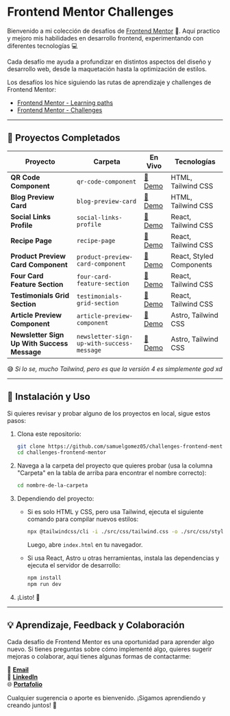 # Frontend Mentor Challenges

Bienvenido a mi colección de desafíos de [Frontend Mentor](https://www.frontendmentor.io/) 🎨. Aquí practico y mejoro mis habilidades en desarrollo frontend, experimentando con diferentes tecnologías 💻

Cada desafío me ayuda a profundizar en distintos aspectos del diseño y desarrollo web, desde la maquetación hasta la optimización de estilos.

Los desafíos los hice siguiendo las rutas de aprendizaje y challenges de Frontend Mentor:

- [Frontend Mentor - Learning paths](https://www.frontendmentor.io/learning-paths)
- [Frontend Mentor - Challenges](https://www.frontendmentor.io/challenges)

---

## 📌 Proyectos Completados

| Proyecto                                    | Carpeta                                   | En Vivo                                                                                  | Tecnologías              |
| ------------------------------------------- | ----------------------------------------- | ---------------------------------------------------------------------------------------- | ------------------------ |
| **QR Code Component**                       | `qr-code-component`                       | [🔗 Demo](https://samuelgomez05.github.io/challenges-frontend-mentor/qr-code-component/) | HTML, Tailwind CSS       |
| **Blog Preview Card**                       | `blog-preview-card`                       | [🔗 Demo](https://samuelgomez05.github.io/challenges-frontend-mentor/blog-preview-card/) | HTML, Tailwind CSS       |
| **Social Links Profile**                    | `social-links-profile`                    | [🔗 Demo](https://social-links-profile-six-sigma.vercel.app/)                            | React, Tailwind CSS      |
| **Recipe Page**                             | `recipe-page`                             | [🔗 Demo](https://recipe-page-snowy-kappa.vercel.app/)                                   | React, Tailwind CSS      |
| **Product Preview Card Component**          | `product-preview-card-component`          | [🔗 Demo](https://product-preview-card-component-ochre-gamma.vercel.app/)                | React, Styled Components |
| **Four Card Feature Section**               | `four-card-feature-section`               | [🔗 Demo](https://four-card-feature-section-livid-iota.vercel.app/)                      | React, Tailwind CSS      |
| **Testimonials Grid Section**               | `testimonials-grid-section`               | [🔗 Demo](https://testimonials-grid-section-zeta-six.vercel.app/)                        | React, Tailwind CSS      |
| **Article Preview Component**               | `article-preview-component`               | [🔗 Demo](https://article-preview-component-omega-vert.vercel.app/)                      | Astro, Tailwind CSS      |
| **Newsletter Sign Up With Success Message** | `newsletter-sign-up-with-success-message` | [🔗 Demo](https://newsletter-sign-up-with-success-message-omega.vercel.app/)             | Astro, Tailwind CSS      |

😅 _Si lo se, mucho Tailwind, pero es que la versión 4 es simplemente god xd_

---

## 🔧 Instalación y Uso

Si quieres revisar y probar alguno de los proyectos en local, sigue estos pasos:

1. Clona este repositorio:

   ```bash
   git clone https://github.com/samuelgomez05/challenges-frontend-mentor.git
   cd challenges-frontend-mentor
   ```

2. Navega a la carpeta del proyecto que quieres probar (usa la columna "Carpeta" en la tabla de arriba para encontrar el nombre correcto):

   ```bash
   cd nombre-de-la-carpeta
   ```

3. Dependiendo del proyecto:

   - Si es solo HTML y CSS, pero usa Tailwind, ejecuta el siguiente comando para compilar nuevos estilos:

     ```bash
     npx @tailwindcss/cli -i ./src/css/tailwind.css -o ./src/css/styles.css --watch
     ```

     Luego, abre `index.html` en tu navegador.

   - Si usa React, Astro u otras herramientas, instala las dependencias y ejecuta el servidor de desarrollo:

     ```bash
     npm install
     npm run dev
     ```

4. ¡Listo! 🚀

---

## 💡 Aprendizaje, Feedback y Colaboración

Cada desafío de Frontend Mentor es una oportunidad para aprender algo nuevo. Si tienes preguntas sobre cómo implementé algo, quieres sugerir mejoras o colaborar, aquí tienes algunas formas de contactarme:

📩 **[Email](mailto:gomezapari20@gmail.com)**  
💼 **[LinkedIn](https://www.linkedin.com/in/samuel-gomez-6547332b5/)**  
🌐 **[Portafolio](https://samuelgomez.vercel.app/)**

Cualquier sugerencia o aporte es bienvenido. ¡Sigamos aprendiendo y creando juntos! 🚀
